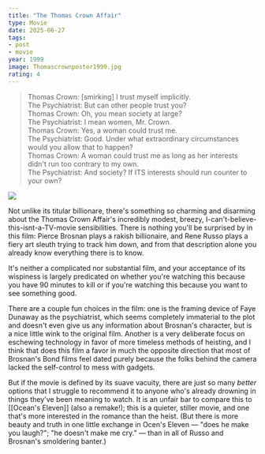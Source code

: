 ```yaml
---
title: "The Thomas Crown Affair"
type: Movie
date: 2025-06-27
tags:
- post
- movie
year: 1999
image: Thomascrownposter1999.jpg
rating: 4
---
```


> Thomas Crown: [smirking] I trust myself implicitly.<br />
> The Psychiatrist: But can other people trust you?<br />
> Thomas Crown: Oh, you mean society at large?<br />
> The Psychiatrist: I mean women, Mr. Crown.<br />
> Thomas Crown: Yes, a woman could trust me.<br />
> The Psychiatrist: Good. Under what extraordinary circumstances would you allow that to happen?<br />
> Thomas Crown: A woman could trust me as long as her interests didn't run too contrary to my own.<br />
> The Psychiatrist: And society? If ITS interests should run counter to your own?<br />



![](https://townsquare.media/site/442/files/2020/04/thomas-crown-1999.jpg?w=780&q=75)

Not unlike its titular billionare, there's something so charming and disarming about the Thomas Crown Affair's incredibly modest, breezy, I-can't-believe-this-isnt-a-TV-movie sensibilities. There is nothing you'll be surprised by in this film: Pierce Brosnan plays a rakish billionaire, and Rene Russo plays a fiery art sleuth trying to track him down, and from that description alone you already know everything there is to know. 

It's neither a complicated nor substantial film, and your acceptance of its wispiness is largely predicated on whether you're watching this because you have 90 minutes to kill or if you're watching this because you want to see something good.

There are a couple fun choices in the film: one is the framing device of Faye Dunaway as the psychiatrist, which seems completely immaterial to the plot and doesn't even give us any information about Brosnan's character, but is a nice little wink to the original film. Another is a very deliberate focus on eschewing technology in favor of more timeless methods of heisting, and I think that does this film a favor in much the opposite direction that most of Brosnan's Bond films feel dated purely because the folks behind the camera lacked the self-control to mess with gadgets. 

But if the movie is defined by its suave vacuity, there are just so many _better_ options that I struggle to recommend it to anyone who's already drowning in things they've been meaning to watch. It is an unfair bar to compare this to [[Ocean's Eleven]] (also a remake!); this is a quieter, stiller movie, and one that's more interested in the romance than the heist. (But there is more beauty and truth in one little exchange in Ocen's Eleven — "does he make you laugh?"; "he doesn't make me cry." — than in all of Russo and Brosnan's smoldering banter.)